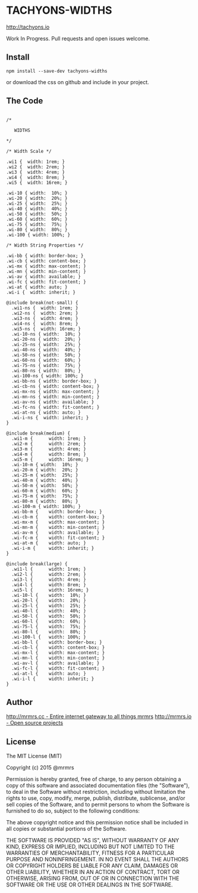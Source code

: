 # TACHYONS-WIDTHS

http://tachyons.io

Work In Progress. Pull requests and open issues welcome.

## Install
```
npm install --save-dev tachyons-widths
```
or download the css on github and include in your project.

## The Code
```

/*

   WIDTHS

*/

/* Width Scale */

.wi1 {  width: 1rem; }
.wi2 {  width: 2rem; }
.wi3 {  width: 4rem; }
.wi4 {  width: 8rem; }
.wi5 {  width: 16rem; }

.wi-10 { width:  10%; }
.wi-20 { width:  20%; }
.wi-25 { width:  25%; }
.wi-40 { width:  40%; }
.wi-50 { width:  50%; }
.wi-60 { width:  60%; }
.wi-75 { width:  75%; }
.wi-80 { width:  80%; }
.wi-100 { width: 100%; }

/* Width String Properties */

.wi-bb { width: border-box; }
.wi-cb { width: content-box; }
.wi-mx { width: max-content; }
.wi-mn { width: min-content; }
.wi-av { width: available; }
.wi-fc { width: fit-content; }
.wi-at { width: auto; }
.wi-i {  width: inherit; }

@include break(not-small) {
  .wi1-ns {  width: 1rem; }
  .wi2-ns {  width: 2rem; }
  .wi3-ns {  width: 4rem; }
  .wi4-ns {  width: 8rem; }
  .wi5-ns {  width: 16rem; }
  .wi-10-ns { width:  10%; }
  .wi-20-ns { width:  20%; }
  .wi-25-ns { width:  25%; }
  .wi-40-ns { width:  40%; }
  .wi-50-ns { width:  50%; }
  .wi-60-ns { width:  60%; }
  .wi-75-ns { width:  75%; }
  .wi-80-ns { width:  80%; }
  .wi-100-ns { width: 100%; }
  .wi-bb-ns { width: border-box; }
  .wi-cb-ns { width: content-box; }
  .wi-mx-ns { width: max-content; }
  .wi-mn-ns { width: min-content; }
  .wi-av-ns { width: available; }
  .wi-fc-ns { width: fit-content; }
  .wi-at-ns { width: auto; }
  .wi-i-ns {  width: inherit; }
}

@include break(medium) {
  .wi1-m {      width: 1rem; }
  .wi2-m {      width: 2rem; }
  .wi3-m {      width: 4rem; }
  .wi4-m {      width: 8rem; }
  .wi5-m {      width: 16rem; }
  .wi-10-m { width:  10%; }
  .wi-20-m { width:  20%; }
  .wi-25-m { width:  25%; }
  .wi-40-m { width:  40%; }
  .wi-50-m { width:  50%; }
  .wi-60-m { width:  60%; }
  .wi-75-m { width:  75%; }
  .wi-80-m { width:  80%; }
  .wi-100-m { width: 100%; }
  .wi-bb-m {    width: border-box; }
  .wi-cb-m {    width: content-box; }
  .wi-mx-m {    width: max-content; }
  .wi-mn-m {    width: min-content; }
  .wi-av-m {    width: available; }
  .wi-fc-m {    width: fit-content; }
  .wi-at-m {    width: auto; }
  .wi-i-m {     width: inherit; }
}

@include break(large) {
  .wi1-l {      width: 1rem; }
  .wi2-l {      width: 2rem; }
  .wi3-l {      width: 4rem; }
  .wi4-l {      width: 8rem; }
  .wi5-l {      width: 16rem; }
  .wi-10-l {    width:  10%; }
  .wi-20-l {    width:  20%; }
  .wi-25-l {    width:  25%; }
  .wi-40-l {    width:  40%; }
  .wi-50-l {    width:  50%; }
  .wi-60-l {    width:  60%; }
  .wi-75-l {    width:  75%; }
  .wi-80-l {    width:  80%; }
  .wi-100-l {   width: 100%; }
  .wi-bb-l {    width: border-box; }
  .wi-cb-l {    width: content-box; }
  .wi-mx-l {    width: max-content; }
  .wi-mn-l {    width: min-content; }
  .wi-av-l {    width: available; }
  .wi-fc-l {    width: fit-content; }
  .wi-at-l {    width: auto; }
  .wi-i-l {     width: inherit; }
}
```

## Author

[http://mrmrs.cc - Entire internet gateway to all things mrmrs](http://mrmrs.cc)
[http://mrmrs.io - Open source projects](http://mrmrs.io)

## License

The MIT License (MIT)

Copyright (c) 2015 @mrmrs

Permission is hereby granted, free of charge, to any person obtaining a copy
of this software and associated documentation files (the "Software"), to deal
in the Software without restriction, including without limitation the rights
to use, copy, modify, merge, publish, distribute, sublicense, and/or sell
copies of the Software, and to permit persons to whom the Software is
furnished to do so, subject to the following conditions:

The above copyright notice and this permission notice shall be included in
all copies or substantial portions of the Software.

THE SOFTWARE IS PROVIDED "AS IS", WITHOUT WARRANTY OF ANY KIND, EXPRESS OR
IMPLIED, INCLUDING BUT NOT LIMITED TO THE WARRANTIES OF MERCHANTABILITY,
FITNESS FOR A PARTICULAR PURPOSE AND NONINFRINGEMENT. IN NO EVENT SHALL THE
AUTHORS OR COPYRIGHT HOLDERS BE LIABLE FOR ANY CLAIM, DAMAGES OR OTHER
LIABILITY, WHETHER IN AN ACTION OF CONTRACT, TORT OR OTHERWISE, ARISING FROM,
OUT OF OR IN CONNECTION WITH THE SOFTWARE OR THE USE OR OTHER DEALINGS IN
THE SOFTWARE.

